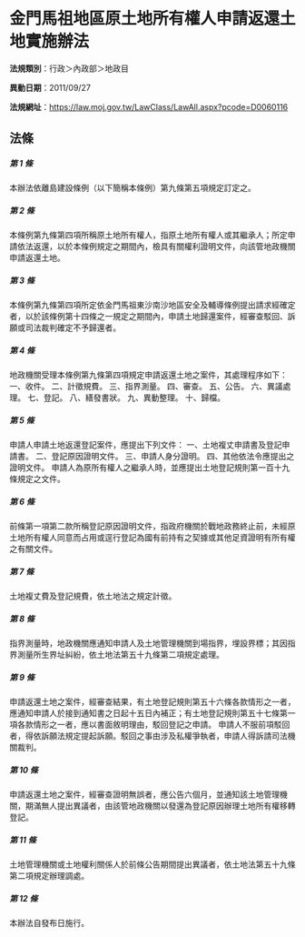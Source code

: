 # 金門馬祖地區原土地所有權人申請返還土地實施辦法

**法規類別**：行政＞內政部＞地政目

**異動日期**：2011/09/27  

**法規網址**：https://law.moj.gov.tw/LawClass/LawAll.aspx?pcode=D0060116





## 法條
##### 第 1 條
本辦法依離島建設條例（以下簡稱本條例）第九條第五項規定訂定之。

##### 第 2 條
本條例第九條第四項所稱原土地所有權人，指原土地所有權人或其繼承人；所定申請依法返還，以於本條例規定之期間內，檢具有關權利證明文件，向該管地政機關申請返還土地。

##### 第 3 條
本條例第九條第四項所定依金門馬祖東沙南沙地區安全及輔導條例提出請求經確定者，以於該條例第十四條之一規定之期間內，申請土地歸還案件，經審查駁回、訴願或司法裁判確定不予歸還者。

##### 第 4 條
地政機關受理本條例第九條第四項規定申請返還土地之案件，其處理程序如下：
一、收件。
二、計徵規費。
三、指界測量。
四、審查。
五、公告。
六、異議處理。
七、登記。
八、繕發書狀。
九、異動整理。
十、歸檔。

##### 第 5 條
申請人申請土地返還登記案件，應提出下列文件：
一、土地複丈申請書及登記申請書。
二、登記原因證明文件。
三、申請人身分證明。
四、其他依法令應提出之證明文件。
申請人為原所有權人之繼承人時，並應提出土地登記規則第一百十九條規定之文件。

##### 第 6 條
前條第一項第二款所稱登記原因證明文件，指政府機關於戰地政務終止前，未經原土地所有權人同意而占用或逕行登記為國有前持有之契據或其他足資證明有所有權之有關文件。

##### 第 7 條
土地複丈費及登記規費，依土地法之規定計徵。

##### 第 8 條
指界測量時，地政機關應通知申請人及土地管理機關到場指界，埋設界標；其因指界測量所生界址糾紛，依土地法第五十九條第二項規定處理。

##### 第 9 條
申請返還土地之案件，經審查結果，有土地登記規則第五十六條各款情形之一者，應通知申請人於接到通知書之日起十五日內補正；有土地登記規則第五十七條第一項各款情形之一者，應以書面敘明理由，駁回登記之申請。
申請人不服前項駁回者，得依訴願法規定提起訴願。駁回之事由涉及私權爭執者，申請人得訴請司法機關裁判。

##### 第 10 條
申請返還土地之案件，經審查證明無誤者，應公告六個月，並通知該土地管理機關，期滿無人提出異議者，由該管地政機關以發還為登記原因辦理土地所有權移轉登記。

##### 第 11 條
土地管理機關或土地權利關係人於前條公告期間提出異議者，依土地法第五十九條第二項規定辦理調處。

##### 第 12 條
本辦法自發布日施行。


